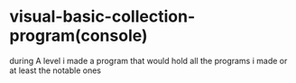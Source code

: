 # visual-basic-collection-program(console)
during A level i made a program that would hold all the programs i made or at least the notable ones
